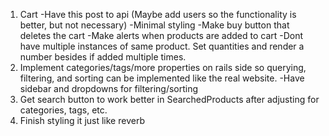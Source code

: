 1. Cart
		-Have this post to api (Maybe add users so the functionality is better, but not necessary)
		-Minimal styling
		-Make buy button that deletes the cart
		-Make alerts when products are added to cart
		-Dont have multiple instances of same product. Set quantities and render a number besides if added multiple times.
2. Implement categories/tags/more properties on rails side so querying, filtering, and sorting can be implemented like the real website.
		-Have sidebar and dropdowns for filtering/sorting
3. Get search button to work better in SearchedProducts after adjusting for categories, tags, etc.
4. Finish styling it just like reverb
